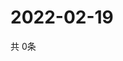 # 2022-02-19
  共 0条

  <!-- BEGIN -->
  <!-- 最后更新时间Sat Feb 19 2022 22:05:12 GMT+0000 (Coordinated Universal Time) -->
  
  <!-- END -->
  
  